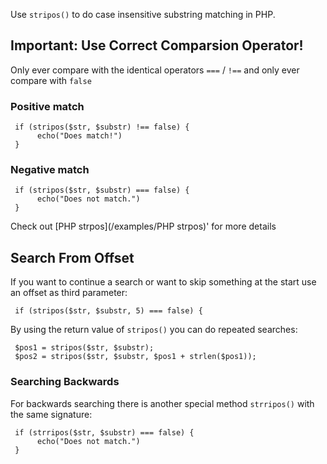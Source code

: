 Use `stripos()` to do case insensitive substring matching in PHP.

## Important: Use Correct Comparsion Operator!

Only ever compare with the identical operators `===` / `!==` and only ever compare with `false`

### Positive match

     if (stripos($str, $substr) !== false) {
          echo("Does match!")
     }

### Negative match

     if (stripos($str, $substr) === false) {
          echo("Does not match.")
     }

Check out [PHP strpos](/examples/PHP strpos)' for more details

## Search From Offset

If you want to continue a search or want to skip something at the start use an offset as third parameter:

     if (stripos($str, $substr, 5) === false) {

By using the return value of `stripos()` you can do repeated searches:

     $pos1 = stripos($str, $substr);
     $pos2 = stripos($str, $substr, $pos1 + strlen($pos1));

### Searching Backwards

For backwards searching there is another special method `strripos()` with the same signature:

     if (strripos($str, $substr) === false) {
          echo("Does not match.")
     }
